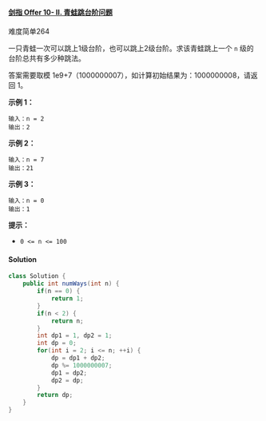 #### [剑指 Offer 10- II. 青蛙跳台阶问题](https://leetcode-cn.com/problems/qing-wa-tiao-tai-jie-wen-ti-lcof/)

难度简单264

一只青蛙一次可以跳上1级台阶，也可以跳上2级台阶。求该青蛙跳上一个 `n` 级的台阶总共有多少种跳法。

答案需要取模 1e9+7（1000000007），如计算初始结果为：1000000008，请返回 1。

**示例 1：**

```
输入：n = 2
输出：2
```

**示例 2：**

```
输入：n = 7
输出：21
```

**示例 3：**

```
输入：n = 0
输出：1
```

**提示：**

- `0 <= n <= 100`

#### Solution

```java
class Solution {
    public int numWays(int n) {
        if(n == 0) {
            return 1;
        }
        if(n < 2) {
            return n;
        }
        int dp1 = 1, dp2 = 1;
        int dp = 0;
        for(int i = 2; i <= n; ++i) {
            dp = dp1 + dp2;
            dp %= 1000000007;
            dp1 = dp2;
            dp2 = dp;
        }
        return dp;
    }
}
```

